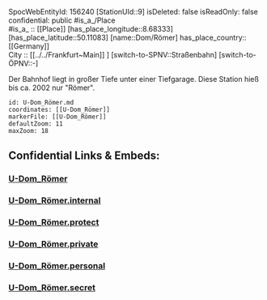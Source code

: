 ﻿---
location: [50.11083,8.68333] 
type: Station 
mapzoom: [8,18] 
mapmarker: subway 
tags:
- geo/station/subway
---
SpocWebEntityId: 156240
[StationUId::9] 
isDeleted: false
isReadOnly: false
confidential: public
#is_a_/Place  
#is_a_ :: [[Place]] 
[has_place_longitude::8.68333] 
[has_place_latitude::50.11083] 
[name::Dom/Römer] 
has_place_country:: [[Germany]]  
City :: [[../../Frankfurt~Main]] ] 
[switch-to-SPNV::Straßenbahn] 
[switch-to-ÖPNV::-] 

Der Bahnhof liegt in großer Tiefe unter einer Tiefgarage. Diese Station hieß bis ca. 2002 nur "Römer".

```leaflet
id: U-Dom_Römer.md
coordinates: [[U-Dom_Römer]] 
markerFile: [[U-Dom_Römer]] 
defaultZoom: 11 
maxZoom: 18
```


## Confidential Links & Embeds: 

### [U-Dom_Römer](/_public/Earth/Continent/Europe/Europe~Central/Germany/Germany~West/Hessen/counties~Hessen/Frankfurt~Main/Stations-FFM~U/U-Dom_Römer.md) 

### [U-Dom_Römer.internal](/_internal/Earth/Continent/Europe/Europe~Central/Germany/Germany~West/Hessen/counties~Hessen/Frankfurt~Main/Stations-FFM~U/U-Dom_Römer.internal.md) 

### [U-Dom_Römer.protect](/_protect/Earth/Continent/Europe/Europe~Central/Germany/Germany~West/Hessen/counties~Hessen/Frankfurt~Main/Stations-FFM~U/U-Dom_Römer.protect.md) 

### [U-Dom_Römer.private](/_private/Earth/Continent/Europe/Europe~Central/Germany/Germany~West/Hessen/counties~Hessen/Frankfurt~Main/Stations-FFM~U/U-Dom_Römer.private.md) 

### [U-Dom_Römer.personal](/_personal/Earth/Continent/Europe/Europe~Central/Germany/Germany~West/Hessen/counties~Hessen/Frankfurt~Main/Stations-FFM~U/U-Dom_Römer.personal.md) 

### [U-Dom_Römer.secret](/_secret/Earth/Continent/Europe/Europe~Central/Germany/Germany~West/Hessen/counties~Hessen/Frankfurt~Main/Stations-FFM~U/U-Dom_Römer.secret.md) 
